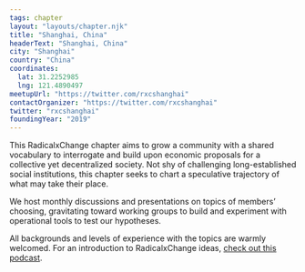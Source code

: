 ```yaml
---
tags: chapter
layout: "layouts/chapter.njk"
title: "Shanghai, China"
headerText: "Shanghai, China"
city: "Shanghai"
country: "China"
coordinates:
  lat: 31.2252985
  lng: 121.4890497
meetupUrl: "https://twitter.com/rxcshanghai"
contactOrganizer: "https://twitter.com/rxcshanghai"
twitter: "rxcshanghai"
foundingYear: "2019"
---
```


This RadicalxChange chapter aims to grow a community with a shared vocabulary to interrogate and build upon economic proposals for a collective yet decentralized society. Not shy of challenging long-established social institutions, this chapter seeks to chart a speculative trajectory of what may take their place.

We host monthly discussions and presentations on topics of members’ choosing, gravitating toward working groups to build and experiment with operational tools to test our hypotheses.

All backgrounds and levels of experience with the topics are warmly welcomed. For an introduction to RadicalxChange ideas, [check out this podcast](https://80000hours.org/podcast/episodes/glen-weyl-radically-reforming-capitalism-and-democracy/).
